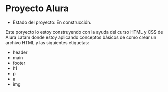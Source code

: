 <h1>Proyecto Alura</h1>

- Estado del proyecto: En construcción.

Este poryecto lo estoy construyendo con la ayuda del curso HTML y CSS de Alura Latam donde estoy aplicando conceptos básicos de como crear un archivo HTML y las siquientes etiquetas:
- header
- main
- footer
- h1
- p
- a
- img

